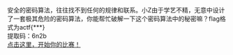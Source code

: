 安全的密码算法，往往找不到任何的规律和联系。小Z由于学艺不精，无意中设计了一套极其危险的密码算法，你能帮忙破解一下这个密码算法中的秘密嘛？flag格式为actf{\*\*\*}<br>提取码：6n2b<br><a href="https://pan.baidu.com/s/1KNsVuePAtI8qg-f5GHa57g">点击这里，开始你的比赛！</a>